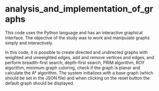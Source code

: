 # analysis_and_implementation_of_graphs
This code uses the Python language and has an interactive graphical interface. The objective of the study was to work and manipulate graphs simply and interactively.

In this code, it is possible to create directed and undirected graphs with weighted and unweighted edges, add and remove vertices and edges, and perform breadth-first search, depth-first search, PRIM algorithm, ROY algorithm, minimum graph coloring, check if the graph is planar and calculate the A* algorithm. The system initializes with a base graph (which should be set in the JSON file) and when clicking on the reset button the default graph should be displayed.



